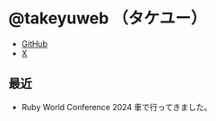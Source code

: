 # @takeyuweb （タケユー）

* [GitHub](https://github.com/takeyuweb)
* [X](https://x.com/takeyuweb)

## 最近
* Ruby World Conference 2024 車で行ってきました。
